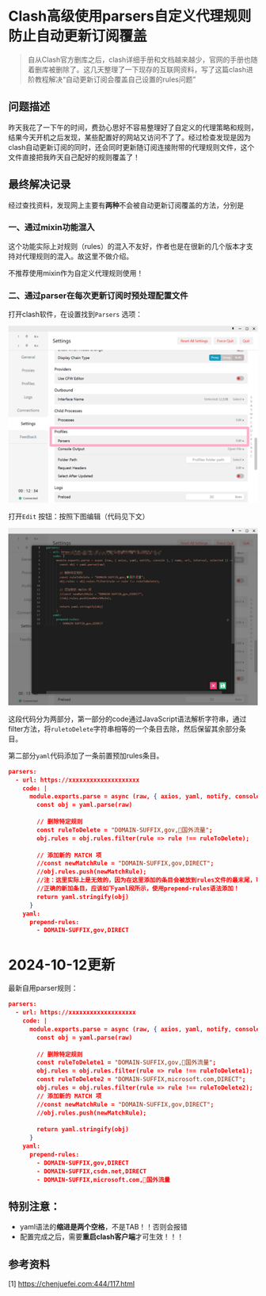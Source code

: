 # Clash高级使用parsers自定义代理规则防止自动更新订阅覆盖

>自从Clash官方删库之后，clash详细手册和文档越来越少，官网的手册也随着删库被删除了。这几天整理了一下现存的互联网资料，写了这篇clash进阶教程解决“自动更新订阅会覆盖自己设置的rules问题”



## 问题描述

昨天我花了一下午的时间，费劲心思好不容易整理好了自定义的代理策略和规则，结果今天开机之后发现，某些配置好的网站又访问不了了。经过检查发现是因为clash自动更新订阅的同时，还会同时更新随订阅连接附带的代理规则文件，这个文件直接把我昨天自己配好的规则覆盖了！



## 最终解决记录

经过查找资料，发现网上主要有**两种**不会被自动更新订阅覆盖的方法，分别是

### 一、通过mixin功能混入

这个功能实际上对规则（rules）的混入不友好，作者也是在很新的几个版本才支持对代理规则的混入。故这里不做介绍。

不推荐使用mixin作为自定义代理规则使用！



### 二、通过parser在每次更新订阅时预处理配置文件

打开clash软件，在设置找到`Parsers` 选项：

![image-20231206155831513](./assets/image-20231206155831513.png)

打开`Edit` 按钮：按照下图编辑（代码见下文）

![image-20231206155929342](./assets/image-20231206155929342.png)



这段代码分为两部分，第一部分的code通过JavaScript语法解析字符串，通过filter方法，将`ruletoDelete`字符串相等的一个条目去除，然后保留其余部分条目。

第二部分`yaml`代码添加了一条前置预加rules条目。



```json
parsers:
  - url: https://xxxxxxxxxxxxxxxxxxxx
    code: |
      module.exports.parse = async (raw, { axios, yaml, notify, console }, { name, url, interval, selected }) => {
        const obj = yaml.parse(raw)

        // 删除特定规则
        const ruleToDelete = "DOMAIN-SUFFIX,gov,🔰国外流量";
        obj.rules = obj.rules.filter(rule => rule !== ruleToDelete);

        // 添加新的 MATCH 项
        //const newMatchRule = "DOMAIN-SUFFIX,gov,DIRECT";
        //obj.rules.push(newMatchRule);
        //注：这里实际上是无效的，因为在这里添加的条目会被放到rules文件的最末尾，可能被前面的match词条干扰！！！
		//正确的新加条目，应该如下yaml段所示，使用prepend-rules语法添加！
        return yaml.stringify(obj)
      }
    yaml:
      prepend-rules:
        - DOMAIN-SUFFIX,gov,DIRECT


```



# 2024-10-12更新

最新自用parser规则：

```json
parsers:
  - url: https://xxxxxxxxxxxxxxxxxxx
    code: |
      module.exports.parse = async (raw, { axios, yaml, notify, console }, { name, url, interval, selected }) => {
        const obj = yaml.parse(raw)

        // 删除特定规则
        const ruleToDelete1 = "DOMAIN-SUFFIX,gov,🔰国外流量";
        obj.rules = obj.rules.filter(rule => rule !== ruleToDelete1);
        const ruleToDelete2 = "DOMAIN-SUFFIX,microsoft.com,DIRECT";
        obj.rules = obj.rules.filter(rule => rule !== ruleToDelete2);
        // 添加新的 MATCH 项
        //const newMatchRule = "DOMAIN-SUFFIX,gov,DIRECT";
        //obj.rules.push(newMatchRule);
        
        return yaml.stringify(obj)
      }
    yaml:
      prepend-rules:
        - DOMAIN-SUFFIX,gov,DIRECT
        - DOMAIN-SUFFIX,csdn.net,DIRECT
        - DOMAIN-SUFFIX,microsoft.com,🔰国外流量
```







## 特别注意：

- yaml语法的**缩进是两个空格**，不是TAB！！否则会报错
- 配置完成之后，需要**重启clash客户端**才可生效！！！



## 参考资料

[1] https://chenjuefei.com:444/117.html

